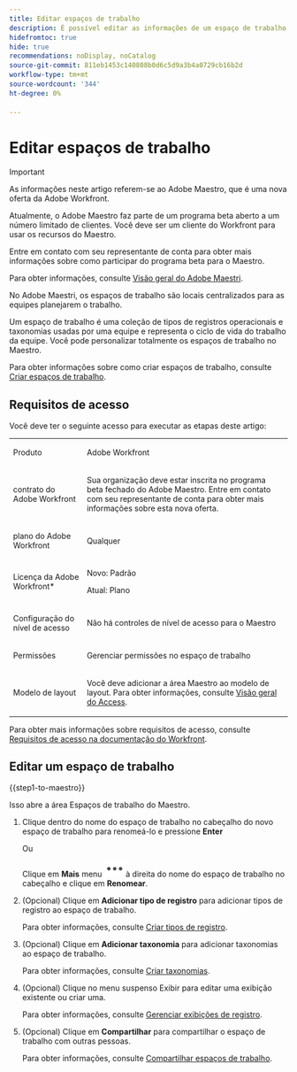 ```yaml
---
title: Editar espaços de trabalho
description: É possível editar as informações de um espaço de trabalho existente, como renomeá-lo.
hidefromtoc: true
hide: true
recommendations: noDisplay, noCatalog
source-git-commit: 811eb1453c140808b0d6c5d9a3b4a0729cb16b2d
workflow-type: tm+mt
source-wordcount: '344'
ht-degree: 0%

---
```


<!--update the metadata with real information when making this avilable in TOC and in the left nav-->

# Editar espaços de trabalho

>[!IMPORTANT]
>
>As informações neste artigo referem-se ao Adobe Maestro, que é uma nova oferta da Adobe Workfront.
>
>Atualmente, o Adobe Maestro faz parte de um programa beta aberto a um número limitado de clientes. Você deve ser um cliente do Workfront para usar os recursos do Maestro.
>
>Entre em contato com seu representante de conta para obter mais informações sobre como participar do programa beta para o Maestro.
>
>Para obter informações, consulte [Visão geral do Adobe Maestri](../maestro-overview.md).

No Adobe Maestri, os espaços de trabalho são locais centralizados para as equipes planejarem o trabalho.

Um espaço de trabalho é uma coleção de tipos de registros operacionais e taxonomias usadas por uma equipe e representa o ciclo de vida do trabalho da equipe. Você pode personalizar totalmente os espaços de trabalho no Maestro.

Para obter informações sobre como criar espaços de trabalho, consulte [Criar espaços de trabalho](/help/quicksilver/maestro/architecture/create-workspaces.md).

## Requisitos de acesso

Você deve ter o seguinte acesso para executar as etapas deste artigo:

<table style="table-layout:auto">
 <col>
 </col>
 <col>
 </col>
 <tbody>
    <tr>
<tr>
<td>
   <p> Produto</p> </td>
   <td>
   <p> Adobe Workfront</p> </td>
  </tr>  
 <td role="rowheader"><p>contrato do Adobe Workfront</p></td>
   <td>
<p>Sua organização deve estar inscrita no programa beta fechado do Adobe Maestro. Entre em contato com seu representante de conta para obter mais informações sobre esta nova oferta. </p>
   </td>
  </tr>
  <tr>
   <td role="rowheader"><p>plano do Adobe Workfront</p></td>
   <td>
<p>Qualquer</p>
   </td>
  </tr>
  <tr>
   <td role="rowheader"><p>Licença da Adobe Workfront*</p></td>
   <td>
   <p>Novo: Padrão</p>
   <p>Atual: Plano</p> 
  </td>
  </tr>

<tr>
   <td role="rowheader"><p>Configuração do nível de acesso</p></td>
   <td> <p>Não há controles de nível de acesso para o Maestro</p>
</td>
  </tr>

<tr>
   <td role="rowheader"><p>Permissões</p></td>
   <td> <p>Gerenciar permissões no espaço de trabalho </p>  
</td>
  </tr>

<tr>
   <td role="rowheader"><p>Modelo de layout</p></td>
   <td> <p>Você deve adicionar a área Maestro ao modelo de layout. Para obter informações, consulte <a href="../access/access-overview.md">Visão geral do Access</a>. </p>  
</td>
  </tr>

</tbody>
</table>

Para obter mais informações sobre requisitos de acesso, consulte [Requisitos de acesso na documentação do Workfront](/help/quicksilver/administration-and-setup/add-users/access-levels-and-object-permissions/access-level-requirements-in-documentation.md).


## Editar um espaço de trabalho

{{step1-to-maestro}}

Isso abre a área Espaços de trabalho do Maestro.

1. Clique dentro do nome do espaço de trabalho no cabeçalho do novo espaço de trabalho para renomeá-lo e pressione **Enter**

   Ou

   Clique em **Mais** menu ![](assets/more-menu.png)à direita do nome do espaço de trabalho no cabeçalho e clique em **Renomear**.

1. (Opcional) Clique em **Adicionar tipo de registro** para adicionar tipos de registro ao espaço de trabalho.

   Para obter informações, consulte [Criar tipos de registro](../architecture/create-record-types.md).

1. (Opcional) Clique em **Adicionar taxonomia** para adicionar taxonomias ao espaço de trabalho.

   Para obter informações, consulte [Criar taxonomias](../architecture/create-a-taxonomy.md).

1. (Opcional) Clique no menu suspenso Exibir para editar uma exibição existente ou criar uma.

   Para obter informações, consulte [Gerenciar exibições de registro](/help/quicksilver/maestro/views/manage-record-views.md).

1. (Opcional) Clique em **Compartilhar** para compartilhar o espaço de trabalho com outras pessoas.

   Para obter informações, consulte [Compartilhar espaços de trabalho](/help/quicksilver/maestro/access/share-workspaces.md).
